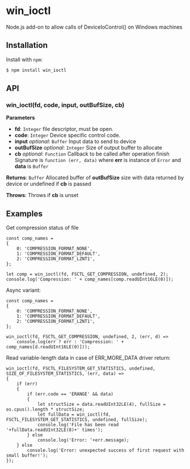 win_ioctl
==========

Node.js add-on to allow calls of DeviceIoControl() on Windows machines

Installation
------------

Install with `npm`:

``` bash
$ npm install win_ioctl
```

API
--------

### win_ioctl(fd, code, input, outBufSize, cb)
**Parameters**
- **fd**: `Integer` file descriptor, must be open.
- **code**: `Integer` Device specific control code.
- **input** *optional*: `Buffer` Input data to send to device
- **outBufSize** *optional*: `Integer` Size of output buffer to allocate
- **cb** *optional*: `Function` Callback to be called after operation finish
Signature is `function (err, data)` where **err** is instance of `Error` and **data** is `Buffer`

**Returns**: `Buffer` Allocated buffer of **outBufSize** size with data returned by device or undefined if **cb** is passed

**Throws**: Throws if **cb** is unset

Examples
--------

Get compression status of file
```
const comp_names =
{
    0: 'COMPRESSION_FORMAT_NONE',
    1: 'COMPRESSION_FORMAT_DEFAULT',
    2: 'COMPRESSION_FORMAT_LZNT1',
};

let comp = win_ioctl(fd, FSCTL_GET_COMPRESSION, undefined, 2);
console.log('Compression: ' + comp_names[comp.readUInt16LE(0)]);
```

Async variant:
```
const comp_names =
{
    0: 'COMPRESSION_FORMAT_NONE',
    1: 'COMPRESSION_FORMAT_DEFAULT',
    2: 'COMPRESSION_FORMAT_LZNT1',
};

win_ioctl(fd, FSCTL_GET_COMPRESSION, undefined, 2, (err, d) =>
    console.log(err ? err : 'Compression: ' + comp_names[d.readUInt16LE(0)]));
```

Read variable-length data in case of ERR_MORE_DATA driver return:
```
win_ioctl(fd, FSCTL_FILESYSTEM_GET_STATISTICS, undefined, SIZE_OF_FILESYSTEM_STATISTICS, (err, data) =>
{
    if (err)
    {
        if (err.code == 'ERANGE' && data)
        {
            let structSize = data.readUInt32LE(4), fullSize = os.cpus().length * structSize;
            let fullData = win_ioctl(fd, FSCTL_FILESYSTEM_GET_STATISTICS, undefined, fullSize);
            console.log('File has been read '+fullData.readUInt32LE(8)+' times');
        } else
            console.log('Error: '+err.message);
    } else
        console.log('Error: unexpected success of first request with small buffer!');
});
```
